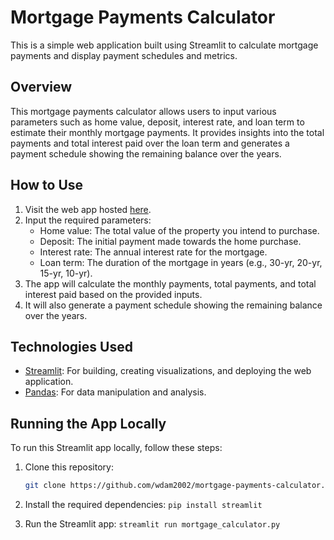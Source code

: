# Mortgage Payments Calculator

This is a simple web application built using Streamlit to calculate mortgage payments and display payment schedules and metrics.

## Overview

This mortgage payments calculator allows users to input various parameters such as home value, deposit, interest rate, and loan term to estimate their monthly mortgage payments. It provides insights into the total payments and total interest paid over the loan term and generates a payment schedule showing the remaining balance over the years.

## How to Use

1. Visit the web app hosted [here](https://mortgage-loan-calculator-b83cyzfhphtrbvzgd5mb9x.streamlit.app/).
2. Input the required parameters:
   - Home value: The total value of the property you intend to purchase.
   - Deposit: The initial payment made towards the home purchase.
   - Interest rate: The annual interest rate for the mortgage.
   - Loan term: The duration of the mortgage in years (e.g., 30-yr, 20-yr, 15-yr, 10-yr).
3. The app will calculate the monthly payments, total payments, and total interest paid based on the provided inputs.
4. It will also generate a payment schedule showing the remaining balance over the years.

## Technologies Used

- [Streamlit](https://streamlit.io/): For building, creating visualizations, and deploying the web application.
- [Pandas](https://pandas.pydata.org/): For data manipulation and analysis.

## Running the App Locally

To run this Streamlit app locally, follow these steps:

1. Clone this repository:

   ```bash
   git clone https://github.com/wdam2002/mortgage-payments-calculator.git

2. Install the required dependencies:
   ```pip install streamlit```

3. Run the Streamlit app:
   ```streamlit run mortgage_calculator.py```
